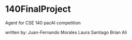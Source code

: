 # 140FinalProject
Agent for CSE 140 pacAI competition

written by: 
Juan-Fernando Morales
Laura
Santiago
Brian
Ali
